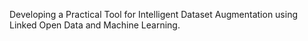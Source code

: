 Developing a Practical Tool for Intelligent Dataset Augmentation using Linked Open Data and Machine Learning.
